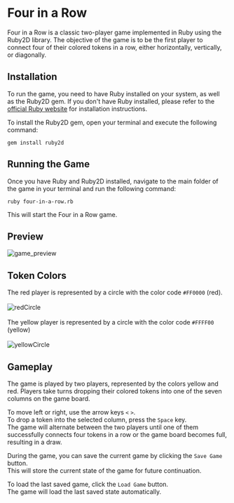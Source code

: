 # Four in a Row

Four in a Row is a classic two-player game implemented in Ruby using the Ruby2D library. The objective of the game is to be the first player to connect four of their colored tokens in a row, either horizontally, vertically, or diagonally.

## Installation

To run the game, you need to have Ruby installed on your system, as well as the Ruby2D gem. If you don't have Ruby installed, please refer to the [official Ruby website](https://www.ruby-lang.org/) for installation instructions.

To install the Ruby2D gem, open your terminal and execute the following command:

```shell
gem install ruby2d
```

## Running the Game

Once you have Ruby and Ruby2D installed, navigate to the main folder of the game in your terminal and run the following command:

```shell
ruby four-in-a-row.rb
```
This will start the Four in a Row game.

## Preview
![game_preview](https://github.com/kojiado/four-in-a-row/assets/127887180/604f1f53-f1d9-4670-9510-e960bd123ad3)


## Token Colors

The red player is represented by a circle with the color code `#FF0000` (red).<br><br>
![redCircle](https://github.com/kojiado/four-in-a-row/assets/127887180/ce9b9800-33ac-42d8-91fd-45779c8e01ed)
<br><br>
The yellow player is represented by a circle with the color code `#FFFF00` (yellow)<br><br>
![yellowCircle](https://github.com/kojiado/four-in-a-row/assets/127887180/f6e614ad-4b1d-4f56-ba33-02939153de14)

## Gameplay
The game is played by two players, represented by the colors yellow and red. Players take turns dropping their colored tokens into one of the seven columns on the game board.

To move left or right, use the arrow keys `<` `>`.<br>
To drop a token into the selected column, press the `Space` key.<br>
The game will alternate between the two players until one of them successfully connects four tokens in a row or the game board becomes full, resulting in a draw.

During the game, you can save the current game by clicking the `Save Game` button.<br>This will store the current state of the game for future continuation.

To load the last saved game, click the `Load Game` button.<br>The game will load the last saved state automatically.
